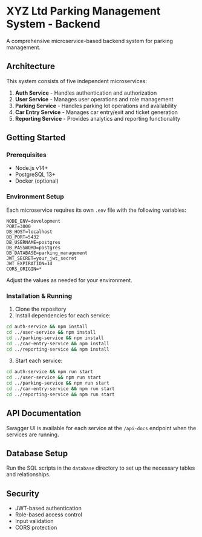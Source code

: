 
# XYZ Ltd Parking Management System - Backend

A comprehensive microservice-based backend system for parking management.

## Architecture

This system consists of five independent microservices:

1. **Auth Service** - Handles authentication and authorization
2. **User Service** - Manages user operations and role management
3. **Parking Service** - Handles parking lot operations and availability
4. **Car Entry Service** - Manages car entry/exit and ticket generation
5. **Reporting Service** - Provides analytics and reporting functionality

## Getting Started

### Prerequisites

- Node.js v14+
- PostgreSQL 13+
- Docker (optional)

### Environment Setup

Each microservice requires its own `.env` file with the following variables:

```
NODE_ENV=development
PORT=3000
DB_HOST=localhost
DB_PORT=5432
DB_USERNAME=postgres
DB_PASSWORD=postgres
DB_DATABASE=parking_management
JWT_SECRET=your_jwt_secret
JWT_EXPIRATION=1d
CORS_ORIGIN=*
```

Adjust the values as needed for your environment.

### Installation & Running

1. Clone the repository
2. Install dependencies for each service:

```bash
cd auth-service && npm install
cd ../user-service && npm install
cd ../parking-service && npm install
cd ../car-entry-service && npm install
cd ../reporting-service && npm install
```

3. Start each service:

```bash
cd auth-service && npm run start
cd ../user-service && npm run start
cd ../parking-service && npm run start
cd ../car-entry-service && npm run start
cd ../reporting-service && npm run start
```

## API Documentation

Swagger UI is available for each service at the `/api-docs` endpoint when the services are running.

## Database Setup

Run the SQL scripts in the `database` directory to set up the necessary tables and relationships.

## Security

- JWT-based authentication
- Role-based access control
- Input validation
- CORS protection
